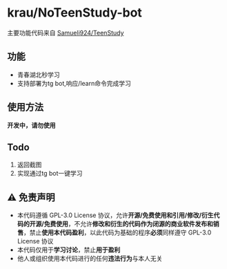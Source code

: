 # krau/NoTeenStudy-bot
主要功能代码来自 [Samueli924/TeenStudy](https://github.com/Samueli924/TeenStudy)

## 功能
- 青春湖北秒学习
- 支持部署为tg bot,响应/learn命令完成学习

## 使用方法
**开发中，请勿使用**

## Todo
1. 返回截图
2. 实现通过tg bot一键学习

## :warning: 免责声明
- 本代码遵循 GPL-3.0 License 协议，允许**开源/免费使用和引用/修改/衍生代码的开源/免费使用**，不允许**修改和衍生的代码作为闭源的商业软件发布和销售**，禁止**使用本代码盈利**，以此代码为基础的程序**必须**同样遵守 GPL-3.0 License 协议  
- 本代码仅用于**学习讨论**，禁止**用于盈利**
- 他人或组织使用本代码进行的任何**违法行为**与本人无关